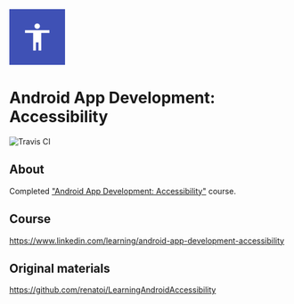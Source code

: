 <img src="media/logo/ic_app.png" height="100px" />

Android App Development: Accessibility
=============

![Travis CI](https://img.shields.io/travis/fartem/android-accessibility)

About
-------------

Completed ["Android App Development: Accessibility"](https://www.linkedin.com/learning/android-app-development-accessibility) course.

Course
-------------

https://www.linkedin.com/learning/android-app-development-accessibility

Original materials
-------------

https://github.com/renatoi/LearningAndroidAccessibility
